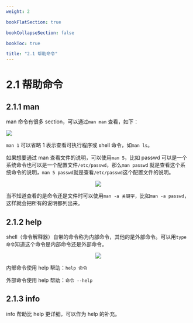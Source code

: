 ```yaml
---
weight: 2

bookFlatSection: true

bookCollapseSection: false

bookToc: true

title: "2.1 帮助命令"
---
```


# 2.1 帮助命令

## 2.1.1 man

man 命令有很多 section，可以通过`man man` 查看，如下：

![](https://cdn.xiaobinqt.cn/xiaobinqt.io/20230201/eeea2f8f03ea41229238016e3817ee11.png)

`man 1` 可以省略 1 表示查看可执行程序或 shell 命令，如`man ls`。

如果想要通过 man 查看文件的说明，可以使用`man 5`，比如 passwd 可以是一个系统命令也可以是一个配置文件`/etc/passwd`，那么`man passwd` 就是查看这个系统命令的说明，`man 5 passwd`就是查看`/etc/passwd`这个配置文件的说明。

<div align="center"><img src="https://cdn.xiaobinqt.cn/xiaobinqt.io/20230201/c0eae59975f44265bc1109930d63ba88.png" width=  /></div>

当不知道查看的是命令还是文件时可以使用`man -a 关键字`，比如`man -a passwd`，这样就会把所有的说明都列出来。

## 2.1.2 help

shell（命令解释器）自带的命令称为内部命令，其他的是外部命令。可以用`type 命令`知道这个命令是内部命令还是外部命令。

<div align="center"><img src="https://cdn.xiaobinqt.cn/xiaobinqt.io/20230201/b1d70e51663a4fcea62828892481e16b.png" width=  /></div>

内部命令使用 help 帮助：`help 命令`

外部命令使用 help 帮助：`命令 --help`

## 2.1.3 info

info 帮助比 help 更详细，可以作为 help 的补充。

